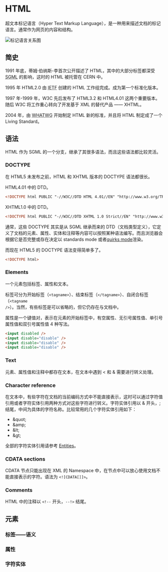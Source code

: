 # HTML

超文本标记语言（Hyper Text Markup Language），是一种用来描述文档的标记语言。通常作为网页的内容和结构。

<img :src="$withBase('/h1.png')" alt="标记语言关系图" style="display: block; margin: 0 auto;">

## 简史

1991 年底，蒂姆·伯纳斯-李首次公开描述了 HTML，其中的大部分标签都深受 <abbr title="Standard Generalized Markup Language，标准通用标记语言">SGML</abbr> 的影响，这时的 HTML 被托管在 CERN 中。

1995 年 HTML2.0 由 <abbr title="Internet Engineering Task Force， 互联网工程任务组">IETF</abbr> 创建的 HTML 工作组完成。成为第一个标准化版本。

1997 年-1999 年，W3C 先后发布了 HTML3.2 和 HTML4.01 这两个重要版本。随后 W3C 将工作重心转向了开发基于 XML 的替代产品 —— XHTML。

2004 年，由 <abbr title="网页超文本技术工作小组">WHATWG</abbr> 开始制定 HTML 新的标准，并且将 HTML 制定成了一个 Living Standard。

## 语法

HTML 作为 SGML 的一个分支，继承了其很多语法，而且这些语法都比较灵活。

### DOCTYPE

在 HTML5 未发布之前，HTML 和 XHTML 版本的 DOCTYPE 语法都很长。

HTML4.01 中的 DTD。

```html
<!DOCTYPE html PUBLIC "-//W3C//DTD HTML 4.01//EN" "http://www.w3.org/TR/html4/strict.dtd">
```

XHTML1.0 中的 DTD。

```html
<!DOCTYPE html PUBLIC "-//W3C//DTD XHTML 1.0 Strict//EN" "http://www.w3.org/TR/xhtml1/DTD/xhtml1-strict.dtd">
```

通常，这些 DOCTYPE 其实是从 SGML 继承而来的 DTD（文档类型定义），它定义了文档的元素、属性、实体和注释等内容可以按照某种语法编写。而且浏览器会根据它是否完整或存在决定以 standards mode 或者[quirks mode](https://zh.wikipedia.org/wiki/quirks_mode "quirks mode")渲染。

而现在 HTML5 的 DOCTYPE 语法变得简单多了。

```html
<!DOCTYPE html>
```

### Elements

一个元素包括标签、属性和文本。

标签可分为开始标签（<code>&lt;tagname&gt;</code>）、结束标签（<code>&lt;/tagname&gt;</code>）、自闭合标签（<code>&lt;tagname /&gt;</code>）。当然，有些标签是可以省略的，但它仍存在与文档中。

属性是一个键值对，表示在元素的开始标签中，有空属性、无引号属性值、单引号属性值和双引号属性值 4 种写法。

```html
<input disabled />
<input disable="disable" />
<input disable="disable" />
<input disable="disable" />
```

### Text

元素、属性值和注释中都存在文本，在文本中遇到 < 和 & 需要进行转义处理。

### Character reference

在文本中，有些字符在文档的当前编码方式中不能直接表示，这时可以通过字符值引用或者字符实体引用两种方式对这些字符进行转义。字符实体引用以 & 开头，; 结尾，中间为具体的字符名称。比较常用的几个字符实体引用如下：

- &amp;quot;
- &amp;amp;
- &amp;lt;
- &amp;gt;

全部的字符实体引用请参考 [Entities](https://html.spec.whatwg.org/entities.json "Entities")。

### CDATA sections

CDATA 节点只能出现在 XML 的 Namespace 中，在节点中可以放心使用文档不能直接表示的字符。语法为 <code>&lt;![CDATA[]]></code>。

### Comments

HTML 中的注释以 <code>&lt;!--</code> 开头，<code>--!></code> 结尾。

## 元素

### 标签——语义

### 属性

### 字符实体
